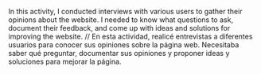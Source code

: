 In this activity, I conducted interviews with various users to gather their opinions about the website. I needed to know what questions to ask, document their feedback, and come up with ideas and solutions for improving the website.
//
En esta actividad, realicé entrevistas a diferentes usuarios para conocer sus opiniones sobre la página web. Necesitaba saber qué preguntar, documentar sus opiniones y proponer ideas y soluciones para mejorar la página.
